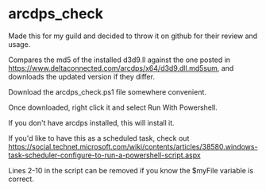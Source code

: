 # arcdps_check
Made this for my guild and decided to throw it on github for their review and usage.

Compares the md5 of the installed d3d9.ll against the one posted in https://www.deltaconnected.com/arcdps/x64/d3d9.dll.md5sum, and downloads the updated version if they differ.

Download the arcdps_check.ps1 file somewhere convenient.

Once downloaded, right click it and select Run With Powershell.

If you don't have arcdps installed, this will install it.

If you'd like to have this as a scheduled task, check out https://social.technet.microsoft.com/wiki/contents/articles/38580.windows-task-scheduler-configure-to-run-a-powershell-script.aspx

Lines 2-10 in the script can be removed if you know the $myFile variable is correct.